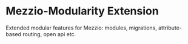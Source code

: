 
# Mezzio-Modularity Extension

Extended modular features for Mezzio: modules, migrations, attribute-based routing, open api etc.
